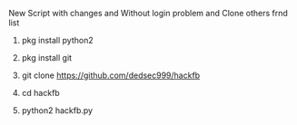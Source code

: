  New Script with changes  and
 Without login problem and Clone others frnd list

1.  pkg install python2

2.  pkg install git

3. git clone https://github.com/dedsec999/hackfb

4. cd hackfb

5. python2 hackfb.py
